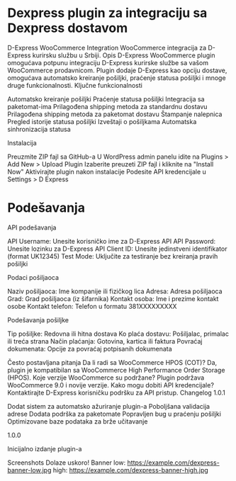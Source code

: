 # Dexpress plugin za integraciju sa Dexpress dostavom

D-Express WooCommerce Integration
WooCommerce integracija za D-Express kurirsku službu u Srbiji.
Opis
D-Express WooCommerce plugin omogućava potpunu integraciju D-Express kurirske službe sa vašom WooCommerce prodavnicom. Plugin dodaje D-Express kao opciju dostave, omogućava automatsko kreiranje pošiljki, praćenje statusa pošiljki i mnoge druge funkcionalnosti.
Ključne funkcionalnosti

Automatsko kreiranje pošiljki
Praćenje statusa pošiljki
Integracija sa paketomat-ima
Prilagođena shipping metoda za standardnu dostavu
Prilagođena shipping metoda za paketomat dostavu
Štampanje nalepnica
Pregled istorije statusa pošiljki
Izveštaji o pošiljkama
Automatska sinhronizacija statusa

Instalacija

Preuzmite ZIP fajl sa GitHub-a
U WordPress admin panelu idite na Plugins > Add New > Upload Plugin
Izaberite preuzeti ZIP fajl i kliknite na "Install Now"
Aktivirajte plugin nakon instalacije
Podesite API kredencijale u Settings > D Express

# Podešavanja
API podešavanja

API Username: Unesite korisničko ime za D-Express API
API Password: Unesite lozinku za D-Express API
Client ID: Unesite jedinstveni identifikator (format UK12345)
Test Mode: Uključite za testiranje bez kreiranja pravih pošiljki

Podaci pošiljaoca

Naziv pošiljaoca: Ime kompanije ili fizičkog lica
Adresa: Adresa pošiljaoca
Grad: Grad pošiljaoca (iz šifarnika)
Kontakt osoba: Ime i prezime kontakt osobe
Kontakt telefon: Telefon u formatu 381XXXXXXXXX

Podešavanja pošiljke

Tip pošiljke: Redovna ili hitna dostava
Ko plaća dostavu: Pošiljalac, primalac ili treća strana
Način plaćanja: Gotovina, kartica ili faktura
Povraćaj dokumenata: Opcije za povraćaj potpisanih dokumenata

Često postavljana pitanja
Da li radi sa WooCommerce HPOS (COT)?
Da, plugin je kompatibilan sa WooCommerce High Performance Order Storage (HPOS).
Koje verzije WooCommerce su podržane?
Plugin podržava WooCommerce 9.0 i novije verzije.
Kako mogu dobiti API kredencijale?
Kontaktirajte D-Express korisničku podršku za API pristup.
Changelog
1.0.1

Dodat sistem za automatsko ažuriranje plugin-a
Poboljšana validacija adrese
Dodata podrška za paketomate
Popravljen bug u praćenju pošiljki
Optimizovane baze podataka za brže učitavanje

1.0.0

Inicijalno izdanje plugin-a

Screenshots
Dolaze uskoro!
Banner
low: https://example.com/dexpress-banner-low.jpg
high: https://example.com/dexpress-banner-high.jpg